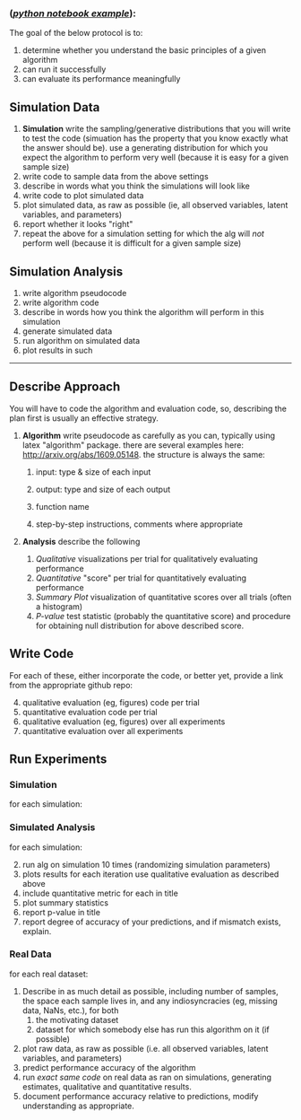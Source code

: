 
### (*[python notebook example](./Tutorials/Python/code_example.ipynb)*):

The goal of the below protocol is to:

1. determine whether you understand the basic principles of a given algorithm
2. can run it successfully
3. can evaluate its performance meaningfully




## Simulation Data

1. **Simulation** write the sampling/generative distributions that you will write to test the code (simuation has the property that you know exactly what the answer should be).  use a generating distribution for which you expect the algorithm to perform very well (because it is easy for a given sample size)
1. write code to sample data from the above settings
1. describe in words what you think the simulations will look like
1. write code to plot simulated data
2. plot simulated data, as raw as possible (ie, all observed variables, latent variables, and parameters)
3. report whether it looks "right"
2. repeat the above for a simulation setting for which the alg will *not* perform well (because it is difficult  for a given sample size)

## Simulation Analysis

1. write algorithm pseudocode
1. write algorithm code
1. describe in words how you think the algorithm will perform in this simulation
1. generate simulated data
1. run algorithm on simulated data
1. plot results in such 




-----
## Describe Approach

You will have to code the algorithm and evaluation code, so, describing the plan first is usually an effective strategy.

1. **Algorithm** write pseudocode as carefully as you can, typically using latex "algorithm" package. there are several examples here: 
http://arxiv.org/abs/1609.05148.
the structure is always the same:
    1. input: type & size of each input
    2. output: type and size of each output
    3. function name


    4. step-by-step instructions, comments where appropriate 

3. **Analysis** describe the following
    1. *Qualitative* visualizations per trial for qualitatively evaluating performance
    2. *Quantitative* "score" per trial for quantitatively evaluating performance
    3. *Summary Plot* visualization of quantitative scores over all trials (often a histogram)
    4. *P-value* test statistic (probably the quantitative score) and procedure for obtaining null distribution for above described score.
    
    

## Write Code
For each of these, either incorporate the code, or better yet, provide a link from the appropriate github repo:

4. qualitative evaluation (eg, figures) code per trial
5. quantitative evaluation code per trial
6. qualitative evaluation (eg, figures) over all experiments
7. quantitative evaluation over all experiments

## Run Experiments
### Simulation

for each simulation: 


### Simulated Analysis

for each simulation: 

2. run alg on simulation 10 times  (randomizing simulation parameters)
3. plots results for each iteration use qualitative evaluation as described above
4. include quantitative metric for each in title
5. plot summary statistics
6. report p-value in title
7. report degree of accuracy of your predictions, and if mismatch exists, explain.

### Real Data 

for each real dataset:

1. Describe in as much detail as possible, including number of samples, the space each sample lives in, and any indiosyncracies (eg, missing data, NaNs, etc.), for both
    1. the motivating dataset
    2. dataset for which somebody else has run this algorithm on it (if possible)
2. plot raw data, as raw as possible (i.e. all observed variables, latent variables, and parameters)
3. predict performance accuracy of the algorithm
4. run *exact same code* on real data as ran on simulations, generating estimates, qualitative and quantitative results. 
5. document performance accuracy relative to predictions, modify understanding as appropriate.




